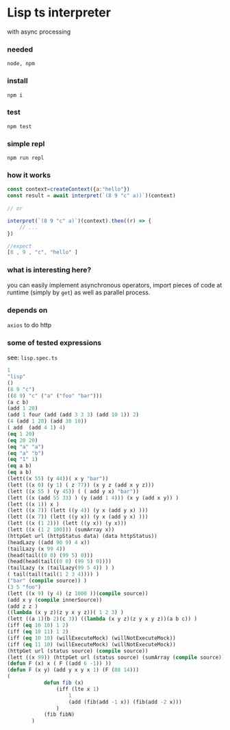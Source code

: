 

# Lisp ts interpreter
with async processing 


### needed
```node, npm```


### install

```
npm i
```


### test
```
npm test
```


### simple repl
```
npm run repl
```


### how it works

```javascript
const context=createContext({a:"hello"})
const result = await interpret(`(8 9 "c" a))`)(context)
    
// or

interpret(`(8 9 "c" a)`)(context).then((r) => {
    // ...
})    

//expect
[8 , 9 , "c", "hello" ]
```

### what is interesting here?
you can easily implement asynchronous operators, import pieces of code at runtime (simply by ```get```) as well as parallel process.


### depends on
```axios``` to do http

### some of tested expressions
see: ```lisp.spec.ts``` 
```lisp
1
"lisp"
()
(8 9 "c")
((8 9) "c" ("a" ("foo" "bar")))
(a c b)
(add 1 20)
(add 1 four (add (add 3 3 3) (add 10 1)) 2)
(4 (add 1 20) (add 30 10))
( add  (add 4 1) 4)
(eq 1 20)
(eq 20 20)
(eq "a" "a")
(eq "a" "b")
(eq "1" 1)
(eq a b)
(eq a b)
(lett((x 55) (y 44))( x y "bar"))
(lett ((x 0) (y 1) ( z 77)) (x y z (add x y z)))
(lett ((x 55 ) (y 45)) ( ( add y x) "bar"))
(lett ((x (add 55 33) ) (y (add 1 4))) (x y (add x y)) )
(lett ((x 1)) x )
(lett ((x 7)) (lett ((y 4)) (y x (add y x) )))
(lett ((x 7)) (lett ((y x)) (y x (add y x) )))
(lett ((x (1 2))) (lett ((y x)) (y x)))
(lett ((x (1 2 100))) (sumArray x))
(httpGet url (httpStatus data) (data httpStatus))
(headLazy ((add 90 9) 4 x))
(tailLazy (x 99 4))
(head(tail((0 0) (99 5) 0)))
(head(head(tail((0 0) (99 5) 0))))
(tailLazy (x (tailLazy(99 5 4)) ) )
( tail(tail(tail(1 2 3 4)))) )
("bar" (compile source)) )
(3 5 "foo")
(lett ((x 9) (y 4) (z 1000 ))(compile source))
(add x y (compile innerSource))
(add z z )
((lambda (x y z)(z y x y z))( 1 2 3) )
(lett ((a 1)(b 2)(c 3)) ((lambda (x y z)(z y x y z))(a b c)) ) 
(iff (eq 10 10) 1 2)
(iff (eq 10 11) 1 2)
(iff (eq 10 10) (willExecuteMock) (willNotExecuteMock))
(iff (eq 11 10) (willExecuteMock) (willNotExecuteMock))
(httpGet url (status source) (compile source))
(lett ((x 99)) (httpGet url (status source) (sumArray (compile source))))
(defun F (x) x ( F ((add 6 -1)) ))
(defun F (x y) (add y x y x 1) (F (88 14)))
(
            defun fib (x) 
                (iff (lte x 1) 
                    1 
                    (add (fib(add -1 x)) (fib(add -2 x)))
                ) 
            (fib fibN)
        )
```


